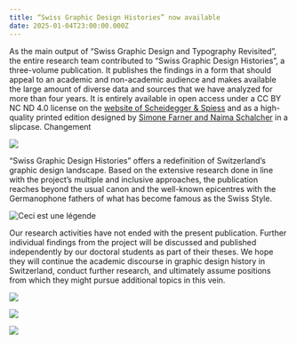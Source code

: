 ```yaml
---
title: “Swiss Graphic Design Histories” now available
date: 2025-01-04T23:00:00.000Z
---
```

As the main output of “Swiss Graphic Design and Typography Revisited”, the entire research team contributed to “Swiss Graphic Design Histories”, a three-volume publication. It publishes the findings in a form that should appeal to an academic and non-academic audience and makes available the large amount of diverse data and sources that we have analyzed for more than four years. It is entirely available in open access under a CC BY NC ND 4.0 license on the [website of Scheidegger & Spiess](https://www.farnerschalcher.ch/) and as a high-quality printed edition designed by [Simone Farner and Naima Schalcher](https://www.farnerschalcher.ch/) in a slipcase. Changement

![](/uploads/sgdtr-f7w1dl.640x0.jpg)

“Swiss Graphic Design Histories” offers a redefinition of Switzerland’s graphic design landscape. Based on the extensive research done in line with the project’s multiple and inclusive approaches, the publication reaches beyond the usual canon and the well-known epicentres with the Germanophone fathers of what has become famous as the Swiss Style.

![](/uploads/sgdtr-1qdjnb.640x0.jpg "Ceci est une légende")

Our research activities have not ended with the present publication. Further individual findings from the project will be discussed and published independently by our doctoral students as part of their theses. We hope they will continue the academic discourse in graphic design history in Switzerland, conduct further research, and ultimately assume positions from which they might pursue additional topics in this vein.

![](/uploads/kick-off.jpg)

![](/uploads/xerox.jpg)

![](/uploads/gutenberg.jpg)
